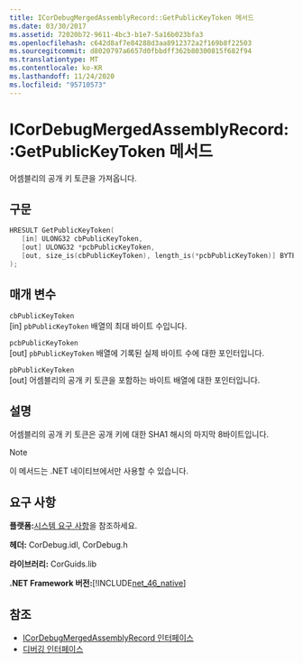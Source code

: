 ```yaml
---
title: ICorDebugMergedAssemblyRecord::GetPublicKeyToken 메서드
ms.date: 03/30/2017
ms.assetid: 72020b72-9611-4bc3-b1e7-5a16b023bfa3
ms.openlocfilehash: c642d8af7e84288d3aa8912372a2f169b8f22503
ms.sourcegitcommit: d8020797a6657d0fbbdff362b80300815f682f94
ms.translationtype: MT
ms.contentlocale: ko-KR
ms.lasthandoff: 11/24/2020
ms.locfileid: "95710573"
---
```

# <a name="icordebugmergedassemblyrecordgetpublickeytoken-method"></a>ICorDebugMergedAssemblyRecord::GetPublicKeyToken 메서드

어셈블리의 공개 키 토큰을 가져옵니다.  
  
## <a name="syntax"></a>구문  
  
```cpp  
HRESULT GetPublicKeyToken(  
   [in] ULONG32 cbPublicKeyToken,
   [out] ULONG32 *pcbPublicKeyToken,
   [out, size_is(cbPublicKeyToken), length_is(*pcbPublicKeyToken)] BYTE pbPublicKeyToken[]  
);  
```  
  
## <a name="parameters"></a>매개 변수  

 `cbPublicKeyToken`  
 [in] `pbPublicKeyToken` 배열의 최대 바이트 수입니다.  
  
 `pcbPublicKeyToken`  
 [out] `pbPublicKeyToken` 배열에 기록된 실제 바이트 수에 대한 포인터입니다.  
  
 `pbPublicKeyToken`  
 [out] 어셈블리의 공개 키 토큰을 포함하는 바이트 배열에 대한 포인터입니다.  
  
## <a name="remarks"></a>설명  

 어셈블리의 공개 키 토큰은 공개 키에 대한 SHA1 해시의 마지막 8바이트입니다.  
  
> [!NOTE]
> 이 메서드는 .NET 네이티브에서만 사용할 수 있습니다.  
  
## <a name="requirements"></a>요구 사항  

 **플랫폼:**[시스템 요구 사항](../../get-started/system-requirements.md)을 참조하세요.  
  
 **헤더:** CorDebug.idl, CorDebug.h  
  
 **라이브러리:** CorGuids.lib  
  
 **.NET Framework 버전:**[!INCLUDE[net_46_native](../../../../includes/net-46-native-md.md)]  
  
## <a name="see-also"></a>참조

- [ICorDebugMergedAssemblyRecord 인터페이스](icordebugmergedassemblyrecord-interface.md)
- [디버깅 인터페이스](debugging-interfaces.md)
